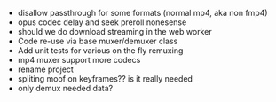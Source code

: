 * disallow passthrough for some formats (normal mp4, aka non fmp4)
* opus codec delay and seek preroll nonesense
* should we do download streaming in the web worker
* Code re-use via base muxer/demuxer class
* Add unit tests for various on the fly remuxing
* mp4 muxer support more codecs
* rename project
* spliting moof on keyframes?? is it really needed
* only demux needed data?
